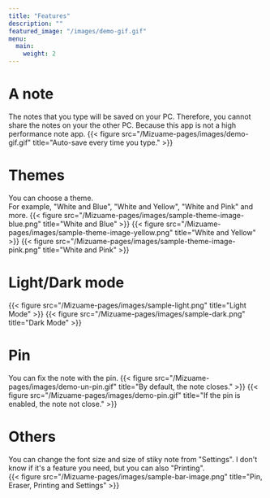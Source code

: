 ```yaml
---
title: "Features"
description: ""
featured_image: "/images/demo-gif.gif"
menu:
  main:
    weight: 2
---
```

# A note
The notes that you type will be saved on your PC. Therefore, you cannot share the notes on your the other PC. Because this app is not a high performance note app.
{{< figure src="/Mizuame-pages/images/demo-gif.gif" title="Auto-save every time you type." >}}

# Themes
You can choose a theme.  
For example, "White and Blue", "White and Yellow", "White and Pink" and more.
{{< figure src="/Mizuame-pages/images/sample-theme-image-blue.png" title="White and Blue" >}}
{{< figure src="/Mizuame-pages/images/sample-theme-image-yellow.png" title="White and Yellow" >}}
{{< figure src="/Mizuame-pages/images/sample-theme-image-pink.png" title="White and Pink" >}}

# Light/Dark mode
{{< figure src="/Mizuame-pages/images/sample-light.png" title="Light Mode" >}}
{{< figure src="/Mizuame-pages/images/sample-dark.png" title="Dark Mode" >}}

# Pin
You can fix the note with the pin.
{{< figure src="/Mizuame-pages/images/demo-un-pin.gif" title="By default, the note closes." >}}
{{< figure src="/Mizuame-pages/images/demo-pin.gif" title="If the pin is enabled, the note not close." >}}

# Others
You can change the font size and size of stiky note from "Settings". I don't know if it's a feature you need, but you can also "Printing".  
{{< figure src="/Mizuame-pages/images/sample-bar-image.png" title="Pin, Eraser, Printing and Settings" >}}
